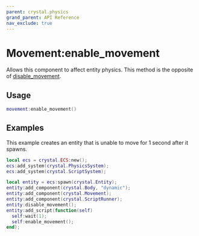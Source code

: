 ```yaml
---
parent: crystal.physics
grand_parent: API Reference
nav_exclude: true
---
```


# Movement:enable_movement

Allows this component to affect entity physics. This method is the opposite of [disable_movement](movement_disable_movement).

## Usage

```lua
movement:enable_movement()
```

## Examples

This example creates an entity that is unable to move for 1 second after it spawns.

```lua
local ecs = crystal.ECS:new();
ecs:add_system(crystal.PhysicsSystem);
ecs:add_system(crystal.ScriptSystem);

local entity = ecs:spawn(crystal.Entity);
entity:add_component(crystal.Body, "dynamic");
entity:add_component(crystal.Movement);
entity:add_component(crystal.ScriptRunner);
entity:disable_movement();
entity:add_script(function(self)
  self:wait(1);
  self:enable_movement();
end);
```
